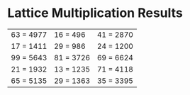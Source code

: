 # Lattice Multiplication Results

|   |   |   |
|---|---|---|
| 63 = 4977 | 16 = 496 | 41 = 2870 |
| 17 = 1411 | 29 = 986 | 24 = 1200 |
| 99 = 5643 | 81 = 3726 | 69 = 6624 |
| 21 = 1932 | 13 = 1235 | 71 = 4118 |
| 65 = 5135 | 29 = 1363 | 35 = 3395 |
